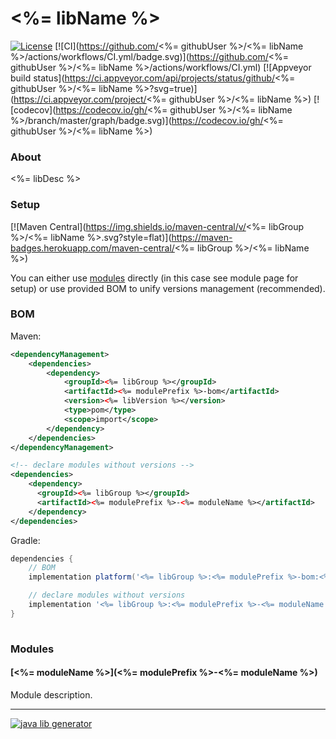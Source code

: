 # <%= libName %>
[![License](https://img.shields.io/badge/license-MIT-blue.svg?style=flat)](http://www.opensource.org/licenses/MIT)
[![CI](https://github.com/<%= githubUser %>/<%= libName %>/actions/workflows/CI.yml/badge.svg)](https://github.com/<%= githubUser %>/<%= libName %>/actions/workflows/CI.yml)
[![Appveyor build status](https://ci.appveyor.com/api/projects/status/github/<%= githubUser %>/<%= libName %>?svg=true)](https://ci.appveyor.com/project/<%= githubUser %>/<%= libName %>)
[![codecov](https://codecov.io/gh/<%= githubUser %>/<%= libName %>/branch/master/graph/badge.svg)](https://codecov.io/gh/<%= githubUser %>/<%= libName %>)

### About

<%= libDesc %>

### Setup

[![Maven Central](https://img.shields.io/maven-central/v/<%= libGroup %>/<%= libName %>.svg?style=flat)](https://maven-badges.herokuapp.com/maven-central/<%= libGroup %>/<%= libName %>)

You can either use [modules](#modules) directly (in this case see module page for setup) or use provided BOM 
to unify versions management (recommended).

### BOM

Maven:

```xml
<dependencyManagement>
    <dependencies>
        <dependency>
            <groupId><%= libGroup %></groupId>
            <artifactId><%= modulePrefix %>-bom</artifactId>
            <version><%= libVersion %></version>
            <type>pom</type>
            <scope>import</scope>
        </dependency>
    </dependencies>
</dependencyManagement>

<!-- declare modules without versions -->
<dependencies>
    <dependency>
      <groupId><%= libGroup %></groupId>
      <artifactId><%= modulePrefix %>-<%= moduleName %></artifactId>
    </dependency>    
</dependencies>
```

Gradle:

```groovy
dependencies {
    // BOM
    implementation platform('<%= libGroup %>:<%= modulePrefix %>-bom:<%= libVersion %>')

    // declare modules without versions
    implementation '<%= libGroup %>:<%= modulePrefix %>-<%= moduleName %>'    
}
    
```

### Modules

#### [<%= moduleName %>](<%= modulePrefix %>-<%= moduleName %>)

Module description.

---
[![java lib generator](http://img.shields.io/badge/Powered%20by-%20Java%20lib%20generator-green.svg?style=flat-square)](https://github.com/xvik/generator-lib-java)
